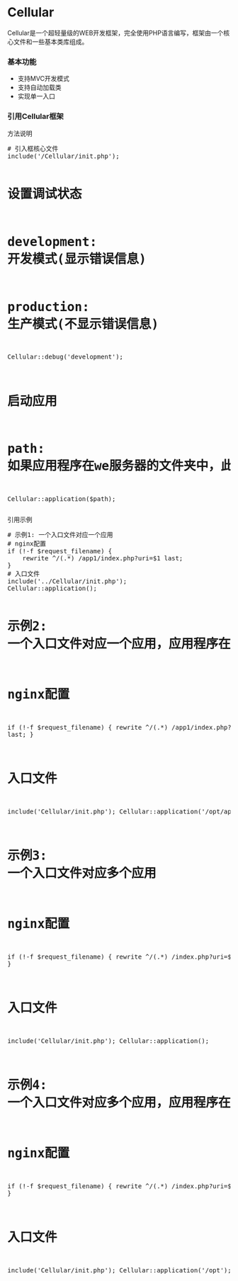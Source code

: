 <h1>Cellular</h1>
<p>Cellular是一个超轻量级的WEB开发框架，完全使用PHP语言编写，框架由一个核心文件和一些基本类库组成。</p>

<h3>基本功能</h3>
<ul>
  <li>支持MVC开发模式</li>
  <li>支持自动加载类</li>
  <li>实现单一入口</li>
</ul>

<h3>引用Cellular框架</h3>

<p>方法说明<p>
<pre>
# 引入框核心文件
include('/Cellular/init.php');

# 设置调试状态
# development: 开发模式(显示错误信息)
# production: 生产模式(不显示错误信息)
Cellular::debug('development');

# 启动应用
# path: 如果应用程序在we服务器的文件夹中，此参数可以为空
Cellular::application($path);
</pre>

<p>引用示例<p>
<pre>
# 示例1: 一个入口文件对应一个应用
# nginx配置
if (!-f $request_filename) {
    rewrite ^/(.*) /app1/index.php?uri=$1 last;
}
# 入口文件
include('../Cellular/init.php');
Cellular::application();

# 示例2: 一个入口文件对应一个应用，应用程序在web服务器目录之外
# nginx配置
if (!-f $request_filename) {
    rewrite ^/(.*) /app1/index.php?uri=$1 last;
}
# 入口文件
include('Cellular/init.php');
Cellular::application('/opt/app1');

# 示例3: 一个入口文件对应多个应用
# nginx配置
if (!-f $request_filename) {
    rewrite ^/(.*) /index.php?uri=$1 last;
}
# 入口文件
include('Cellular/init.php');
Cellular::application();

# 示例4: 一个入口文件对应多个应用，应用程序在web服务器目录之外
# nginx配置
if (!-f $request_filename) {
    rewrite ^/(.*) /index.php?uri=$1 last;
}
# 入口文件
include('Cellular/init.php');
Cellular::application('/opt');
</pre>

